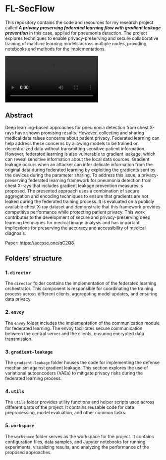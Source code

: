 # FL-SecFlow

This repository contains the code and resources for my research project called ***A privacy preserving federated learning flow with gradient leakage prevention*** in this case, applied for pneumonia detection. The project explores techniques to enable privacy-preserving and secure collaborative training of machine learning models across multiple nodes, providing notebooks and methods for the implementations.

<video src="https://github.com/daviddelriod/FL-SecFlow/assets/64251001/0f9c2b0e-7752-4978-bec1-e03636b27e10" controls="controls" style="max-width: 730px;">
</video>

## Abstract
Deep learning-based approaches for pneumonia detection from chest X-rays
have shown promising results. However, collecting and sharing medical data raises
concerns about patient privacy. Federated learning can help address these
concerns by allowing models to be trained on decentralized data without transmitting
sensitive patient information. However, federated learning is also vulnerable to
gradient leakage, which can reveal sensitive information about the local data
sources. Gradient leakage occurs when an attacker can infer delicate information
from the original data during federated learning by exploiting the gradients sent by
the devices during the parameter sharing. To address this issue, a privacy-preserving
federated learning framework for pneumonia detection from chest X-rays that
includes gradient leakage prevention measures is proposed. The presented approach
uses a combination of secure aggregation and encoding techniques to ensure that
gradients are not leaked during the federated training process. It is evaluated on a
publicly available chest X-ray dataset and demonstrate that this framework provides
competitive performance while protecting patient privacy. This work contributes to
the development of secure and privacy-preserving deep learning techniques for
medical image analysis and has important implications for preserving the accuracy
and accessibility of medical diagnosis.

Paper: https://acesse.one/qC2Q8

## Folders' structure

### 1. `director`
The `director` folder contains the implementation of the federated learning orchestrator. This component is responsible for coordinating the training process across different clients, aggregating model updates, and ensuring data privacy.

### 2. `envoy`
The `envoy` folder includes the implementation of the communication module for federated learning. The envoy facilitates secure communication between the central server and the clients, ensuring encrypted data transmission.

### 3. `gradient-leakage`
The `gradient-leakage` folder houses the code for implementing the defense mechanism against gradient leakage. This section explores the use of variational autoencoders (VAEs) to mitigate privacy risks during the federated learning process.

### 4. `utils`
The `utils` folder provides utility functions and helper scripts used across different parts of the project. It contains reusable code for data preprocessing, model evaluation, and other common tasks.

### 5. `workspace`
The `workspace` folder serves as the workspace for the project. It contains configuration files, data samples, and Jupyter notebooks for running experiments, visualizing results, and analyzing the performance of the proposed approaches.
